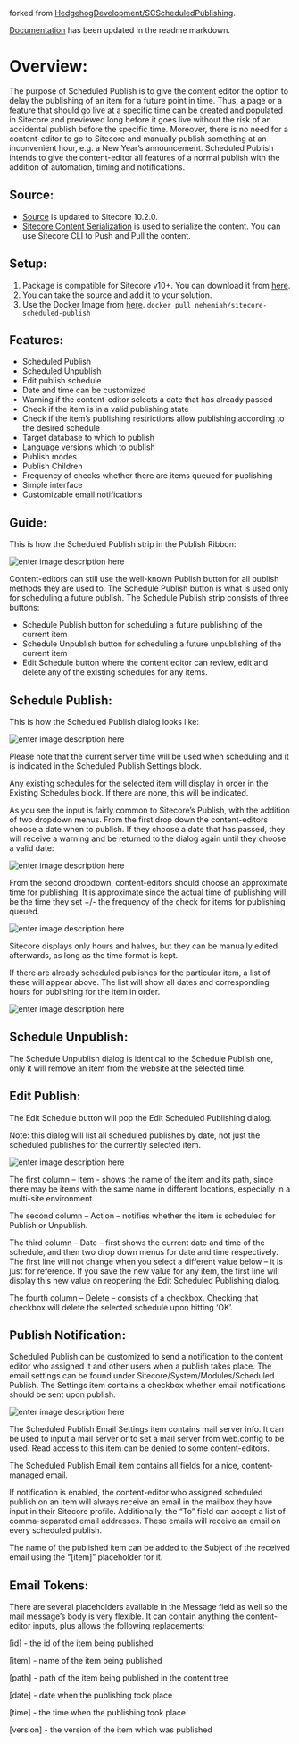 
forked from [HedgehogDevelopment/SCScheduledPublishing](https://github.com/HedgehogDevelopment/SCScheduledPublishing). 

[Documentation](https://github.com/HedgehogDevelopment/SCScheduledPublishing/tree/master/Documentation) has been updated in the readme markdown. 
# Overview: # 
The purpose of Scheduled Publish is to give the content editor the option to delay the publishing of an item for a future point in time. Thus, a page or a feature that should go live at a specific time can be created and populated in Sitecore and previewed long before it goes live without the risk of an accidental publish before the specific time. Moreover, there is no need for a content-editor to go to Sitecore and manually publish something at an inconvenient hour, e.g. a New Year’s announcement. Scheduled Publish intends to give the content-editor all features of a normal publish with the addition of automation, timing and notifications.
## Source: ##
 - [Source](https://github.com/nehemiahj/SCScheduledPublishing/tree/master/src/Foundation/ScheduledPublish) is updated to Sitecore 10.2.0.   
 - [Sitecore Content Serialization](https://doc.sitecore.com/xp/en/developers/102/developer-tools/sitecore-content-serialization.html) is used to serialize the content. You can use Sitecore CLI to Push and Pull the content. 
## Setup: ##
 1. Package is compatible for Sitecore v10+. You can download it from [here](https://github.com/nehemiahj/SCScheduledPublishing/tree/master/Packages). 
 2. You can take the source and add it to your solution. 
 3. Use the Docker Image from [here](https://hub.docker.com/r/nehemiah/sitecore-scheduled-publish). ```docker pull nehemiah/sitecore-scheduled-publish```
## Features: ##
 - Scheduled Publish
 - Scheduled Unpublish
 - Edit publish schedule
 - Date and time can be customized
 - Warning if the content-editor selects a date that has already passed
 - Check if the item is in a valid publishing state
 - Check if the item’s publishing restrictions allow publishing according to the desired schedule
 - Target database to which to publish
 - Language versions which to publish
 - Publish modes
 - Publish Children
 - Frequency of checks whether there are items queued for publishing
 - Simple interface
 - Customizable email notifications 
## Guide: ##
This is how the Scheduled Publish strip in the Publish Ribbon:

![enter image description here](https://raw.githubusercontent.com/nehemiahj/images/main/Publish%201.PNG)

Content-editors can still use the well-known Publish button for all publish methods they are used to. The Schedule Publish button is what is used only for scheduling a future publish.
The Schedule Publish strip consists of three buttons:
 - Schedule Publish button for scheduling a future publishing of the current item
 - Schedule Unpublish button for scheduling a future unpublishing of the current item
 - Edit Schedule button where the content editor can review, edit and delete any of the existing schedules for any items.
## Schedule Publish: ##
This is how the Scheduled Publish dialog looks like:

![enter image description here](https://raw.githubusercontent.com/nehemiahj/images/main/Publish%202.PNG)

Please note that the current server time will be used when scheduling and it is indicated in the Scheduled Publish Settings block.

Any existing schedules for the selected item will display in order in the Existing Schedules block. If there are none, this will be indicated.

As you see the input is fairly common to Sitecore’s Publish, with the addition of two dropdown menus.
From the first drop down the content-editors choose a date when to publish. If they choose a date that has passed, they will receive a warning and be returned to the dialog again until they choose a valid date:

![enter image description here](https://raw.githubusercontent.com/nehemiahj/images/main/Publish%203.PNG)

From the second dropdown, content-editors should choose an approximate time for publishing. It is approximate since the actual time of publishing will be the time they set +/- the frequency of the check for items for publishing queued.

![enter image description here](https://raw.githubusercontent.com/nehemiahj/images/main/Publish%204.PNG)

Sitecore displays only hours and halves, but they can be manually edited afterwards, as long as the time format is kept.

If there are already scheduled publishes for the particular item, a list of these will appear above. The list will show all dates and corresponding hours for publishing for the item in order.

![enter image description here](https://raw.githubusercontent.com/nehemiahj/images/main/Publish%205.PNG)

## Schedule Unpublish: ##
The Schedule Unpublish dialog is identical to the Schedule Publish one, only it will remove an item from the website at the selected time.

## Edit Publish: ##
The Edit Schedule button will pop the Edit Scheduled Publishing dialog.

Note: this dialog will list all scheduled publishes by date, not just the scheduled publishes for the currently selected item.

![enter image description here](https://raw.githubusercontent.com/nehemiahj/images/main/Publish%206.PNG)

The first column – Item - shows the name of the item and its path, since there may be items with the same name in different locations, especially in a multi-site environment.

The second column – Action – notifies whether the item is scheduled for Publish or Unpublish.

The third column – Date – first shows the current date and time of the schedule, and then two drop down menus for date and time respectively. The first line will not change when you select a different value below – it is just for reference. If you save the new value for any item, the first line will display this new value on reopening the Edit Scheduled Publishing dialog.

The fourth column – Delete – consists of a checkbox. Checking that checkbox will delete the selected schedule upon hitting ‘OK’.

## Publish Notification: ##
Scheduled Publish can be customized to send a notification to the content editor who assigned it and other users when a publish takes place. The email settings can be found under Sitecore/System/Modules/Scheduled Publish.
The Settings item contains a checkbox whether email notifications should be sent upon publish.

![enter image description here](https://raw.githubusercontent.com/nehemiahj/images/main/Publish%207.PNG)

The Scheduled Publish Email Settings item contains mail server info. It can be used to input a mail server or to set a mail server from web.config to be used. Read access to this item can be denied to some content-editors.

The Scheduled Publish Email item contains all fields for a nice, content-managed email.

If notification is enabled, the content-editor who assigned scheduled publish on an item will always receive an email in the mailbox they have input in their Sitecore profile. Additionally, the “To” field can accept a list of comma-separated email addresses. These emails will receive an email on every scheduled publish.

The name of the published item can be added to the Subject of the received email using the “[item]” placeholder for it.

## Email Tokens: ##
There are several placeholders available in the Message field as well so the mail message’s body is very flexible. It can contain anything the content-editor inputs, plus allows the following replacements:

[id] - the id of the item being published

[item] - name of the item being published

[path] - path of the item being published in the content tree

[date] - date when the publishing took place

[time] - the time when the publishing took place

[version] - the version of the item which was published
